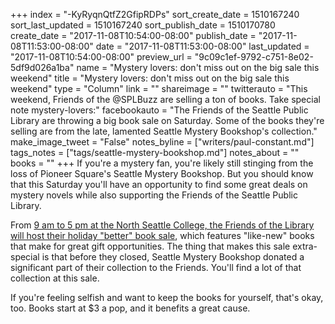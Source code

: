 +++
index = "-KyRyqnQtfZ2GfipRDPs"
sort_create_date = 1510167240
sort_last_updated = 1510167240
sort_publish_date = 1510170780
create_date = "2017-11-08T10:54:00-08:00"
publish_date = "2017-11-08T11:53:00-08:00"
date = "2017-11-08T11:53:00-08:00"
last_updated = "2017-11-08T10:54:00-08:00"
preview_url = "9c09c1ef-9792-c751-8e02-5df9d026a1ba"
name = "Mystery lovers: don't miss out on the big sale this weekend"
title = "Mystery lovers: don't miss out on the big sale this weekend"
type = "Column"
link = ""
shareimage = ""
twitterauto = "This weekend, Friends of the @SPLBuzz are selling a ton of books. Take special note mystery-lovers:"
facebookauto = "The Friends of the Seattle Public Library are throwing a big book sale on Saturday. Some of the books they're selling are from the late, lamented Seattle Mystery Bookshop's collection."
make_image_tweet = "False"
notes_byline = ["writers/paul-constant.md"]
tags_notes = ["tags/seattle-mystery-bookshop.md"]
notes_about = ""
books = ""
+++
If you're a mystery fan, you're likely still stinging from the loss of Pioneer Square's Seattle Mystery Bookshop. But you should know that this Saturday you'll have an opportunity to find some great deals on mystery novels while also supporting the Friends of the Seattle Public Library.

From [9 am to 5 pm at the North Seattle College, the Friends of the Library will host their holiday "better" book sale](http://www.friendsofspl.org/book-sales/), which features "like-new" books that make for great gift opportunities. The thing that makes this sale extra-special is that before they closed, Seattle Mystery Bookshop donated a significant part of their collection to the Friends. You'll find a lot of that collection at this sale.

If you're feeling selfish and want to keep the books for yourself, that's okay, too. Books start at $3 a pop, and it benefits a great cause.